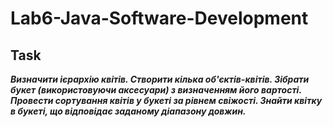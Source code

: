 # Lab6-Java-Software-Development

## Task
***Визначити ієрархію квітів. Створити кілька об'єктів-квітів. Зібрати букет (використовуючи аксесуари) з визначенням його вартості. Провести сортування квітів у букеті за рівнем свіжості. Знайти квітку в букеті, що відповідає заданому діапазону довжин.***